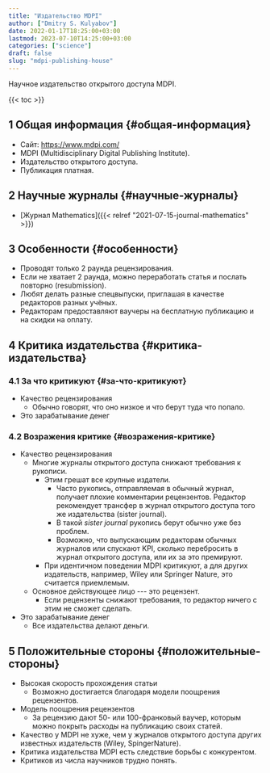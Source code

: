 ```yaml
---
title: "Издательство MDPI"
author: ["Dmitry S. Kulyabov"]
date: 2022-01-17T18:25:00+03:00
lastmod: 2023-07-10T14:25:00+03:00
categories: ["science"]
draft: false
slug: "mdpi-publishing-house"
---
```


Научное издательство открытого доступа MDPI.

<!--more-->

{{< toc >}}


## <span class="section-num">1</span> Общая информация {#общая-информация}

-   Сайт: <https://www.mdpi.com/>
-   MDPI (Multidisciplinary Digital Publishing Institute).
-   Издательство открытого доступа.
-   Публикация платная.


## <span class="section-num">2</span> Научные журналы {#научные-журналы}

-   [Журнал Mathematics]({{< relref "2021-07-15-journal-mathematics" >}})


## <span class="section-num">3</span> Особенности {#особенности}

-   Проводят только 2 раунда рецензирования.
-   Если не хватает 2 раунда, можно переработать статья и послать повторно (resubmission).
-   Любят делать разные спецвыпуски, приглашая в качестве редакторов разных учёных.
-   Редакторам предоставляют ваучеры на бесплатную публикацию и на скидки на оплату.


## <span class="section-num">4</span> Критика издательства {#критика-издательства}


### <span class="section-num">4.1</span> За что критикуют {#за-что-критикуют}

-   Качество рецензирования
    -   Обычно говорят, что оно низкое и что берут туда что попало.
-   Это зарабатывание денег


### <span class="section-num">4.2</span> Возражения критике {#возражения-критике}

-   Качество рецензирования
    -   Многие журналы открытого доступа снижают требования к рукописи.
        -   Этим грешат все крупные издатели.
            -   Часто рукопись, отправляемая в обычный журнал, получает плохие комментарии рецензентов. Редактор рекомендует трансфер в журнал открытого доступа того же издательства (sister journal).
            -   В такой _sister journal_ рукопись берут обычно уже без проблем.
            -   Возможно, что выпускающим редакторам обычных журналов или спускают KPI, сколько перебросить в журнал открытого доступа, или их за это премируют.
        -   При идентичном поведении MDPI критикуют, а для других издательств, например, Wiley или Springer Nature, это считается приемлемым.
    -   Основное действующее лицо --- это рецензент.
        -   Если рецензенты снижают требования, то редактор ничего с этим не сможет сделать.
-   Это зарабатывание денег
    -   Все издательства делают деньги.


## <span class="section-num">5</span> Положительные стороны {#положительные-стороны}

-   Высокая скорость прохождения статьи
    -   Возможно достигается благодаря модели поощрения рецензентов.
-   Модель поощрения рецензентов
    -   За рецензию дают 50- или 100-франковый ваучер, которым можно покрыть расходы на публикацию своих статей.
-   Качество у MDPI не хуже, чем у журналов открытого доступа других известных издательств (Wiley, SpingerNature).
-   Критика издательства MDPI есть следствие борьбы с конкурентом.
-   Критиков из числа научников трудно понять.
